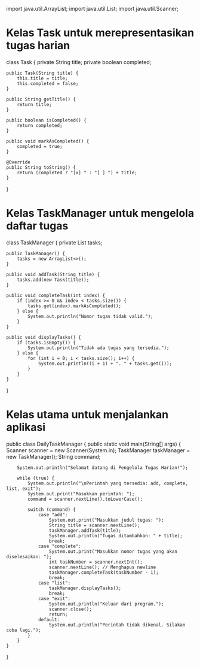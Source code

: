 import java.util.ArrayList;
import java.util.List;
import java.util.Scanner;

# Kelas Task untuk merepresentasikan tugas harian
class Task {
private String title;
private boolean completed;

    public Task(String title) {
        this.title = title;
        this.completed = false;
    }

    public String getTitle() {
        return title;
    }

    public boolean isCompleted() {
        return completed;
    }

    public void markAsCompleted() {
        completed = true;
    }

    @Override
    public String toString() {
        return (completed ? "[x] " : "[ ] ") + title;
    }
}

# Kelas TaskManager untuk mengelola daftar tugas
class TaskManager {
private List<Task> tasks;

    public TaskManager() {
        tasks = new ArrayList<>();
    }

    public void addTask(String title) {
        tasks.add(new Task(title));
    }

    public void completeTask(int index) {
        if (index >= 0 && index < tasks.size()) {
            tasks.get(index).markAsCompleted();
        } else {
            System.out.println("Nomor tugas tidak valid.");
        }
    }

    public void displayTasks() {
        if (tasks.isEmpty()) {
            System.out.println("Tidak ada tugas yang tersedia.");
        } else {
            for (int i = 0; i < tasks.size(); i++) {
                System.out.println((i + 1) + ". " + tasks.get(i));
            }
        }
    }
}

# Kelas utama untuk menjalankan aplikasi
public class DailyTaskManager {
public static void main(String[] args) {
Scanner scanner = new Scanner(System.in);
TaskManager taskManager = new TaskManager();
String command;

        System.out.println("Selamat datang di Pengelola Tugas Harian!");

        while (true) {
            System.out.println("\nPerintah yang tersedia: add, complete, list, exit");
            System.out.print("Masukkan perintah: ");
            command = scanner.nextLine().toLowerCase();

            switch (command) {
                case "add":
                    System.out.print("Masukkan judul tugas: ");
                    String title = scanner.nextLine();
                    taskManager.addTask(title);
                    System.out.println("Tugas ditambahkan: " + title);
                    break;
                case "complete":
                    System.out.print("Masukkan nomor tugas yang akan diselesaikan: ");
                    int taskNumber = scanner.nextInt();
                    scanner.nextLine(); // Menghapus newline
                    taskManager.completeTask(taskNumber - 1);
                    break;
                case "list":
                    taskManager.displayTasks();
                    break;
                case "exit":
                    System.out.println("Keluar dari program.");
                    scanner.close();
                    return;
                default:
                    System.out.println("Perintah tidak dikenal. Silakan coba lagi.");
            }
        }
    }
}
